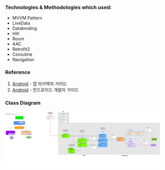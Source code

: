 

### Technologies & Methodologies which used:

- MVVM Pattern
- LiveData
- Databinding
- Hilt
- Room
- AAC
- Retrofit2
- Coroutine
- Navigation


### Reference

1. [Android](https://developer.android.com/jetpack/guide?hl=ko) - 앱 아키텍처 가이드
2. [Android](https://developer.android.com/guide?hl=ko) - 안드로이드 개발자 가이드


### Class Diagram

![](https://github.com/algamza/itunestrack/blob/main/class_diagram.png?raw=true)

